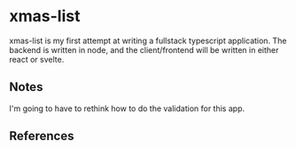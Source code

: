 # xmas-list
xmas-list is my first attempt at writing a fullstack typescript application. The backend is written in node, and the client/frontend will be written in either react or svelte.

## Notes
I'm going to have to rethink how to do the validation for this app.

## References
